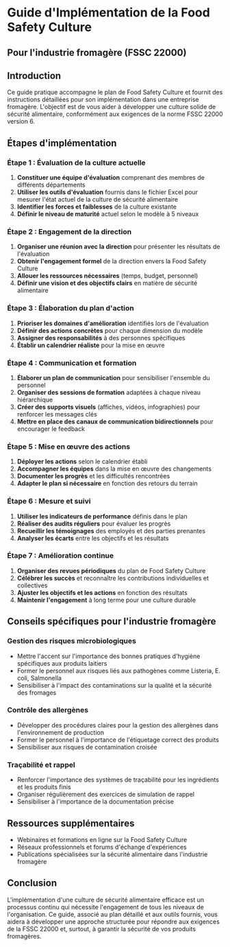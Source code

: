 # Guide d'Implémentation de la Food Safety Culture
## Pour l'industrie fromagère (FSSC 22000)

## Introduction

Ce guide pratique accompagne le plan de Food Safety Culture et fournit des instructions détaillées pour son implémentation dans une entreprise fromagère. L'objectif est de vous aider à développer une culture solide de sécurité alimentaire, conformément aux exigences de la norme FSSC 22000 version 6.

## Étapes d'implémentation

### Étape 1 : Évaluation de la culture actuelle

1. **Constituer une équipe d'évaluation** comprenant des membres de différents départements
2. **Utiliser les outils d'évaluation** fournis dans le fichier Excel pour mesurer l'état actuel de la culture de sécurité alimentaire
3. **Identifier les forces et faiblesses** de la culture existante
4. **Définir le niveau de maturité** actuel selon le modèle à 5 niveaux

### Étape 2 : Engagement de la direction

1. **Organiser une réunion avec la direction** pour présenter les résultats de l'évaluation
2. **Obtenir l'engagement formel** de la direction envers la Food Safety Culture
3. **Allouer les ressources nécessaires** (temps, budget, personnel)
4. **Définir une vision et des objectifs clairs** en matière de sécurité alimentaire

### Étape 3 : Élaboration du plan d'action

1. **Prioriser les domaines d'amélioration** identifiés lors de l'évaluation
2. **Définir des actions concrètes** pour chaque dimension du modèle
3. **Assigner des responsabilités** à des personnes spécifiques
4. **Établir un calendrier réaliste** pour la mise en œuvre

### Étape 4 : Communication et formation

1. **Élaborer un plan de communication** pour sensibiliser l'ensemble du personnel
2. **Organiser des sessions de formation** adaptées à chaque niveau hiérarchique
3. **Créer des supports visuels** (affiches, vidéos, infographies) pour renforcer les messages clés
4. **Mettre en place des canaux de communication bidirectionnels** pour encourager le feedback

### Étape 5 : Mise en œuvre des actions

1. **Déployer les actions** selon le calendrier établi
2. **Accompagner les équipes** dans la mise en œuvre des changements
3. **Documenter les progrès** et les difficultés rencontrées
4. **Adapter le plan si nécessaire** en fonction des retours du terrain

### Étape 6 : Mesure et suivi

1. **Utiliser les indicateurs de performance** définis dans le plan
2. **Réaliser des audits réguliers** pour évaluer les progrès
3. **Recueillir les témoignages** des employés et des parties prenantes
4. **Analyser les écarts** entre les objectifs et les résultats

### Étape 7 : Amélioration continue

1. **Organiser des revues périodiques** du plan de Food Safety Culture
2. **Célébrer les succès** et reconnaître les contributions individuelles et collectives
3. **Ajuster les objectifs et les actions** en fonction des résultats
4. **Maintenir l'engagement** à long terme pour une culture durable

## Conseils spécifiques pour l'industrie fromagère

### Gestion des risques microbiologiques
- Mettre l'accent sur l'importance des bonnes pratiques d'hygiène spécifiques aux produits laitiers
- Former le personnel aux risques liés aux pathogènes comme Listeria, E. coli, Salmonella
- Sensibiliser à l'impact des contaminations sur la qualité et la sécurité des fromages

### Contrôle des allergènes
- Développer des procédures claires pour la gestion des allergènes dans l'environnement de production
- Former le personnel à l'importance de l'étiquetage correct des produits
- Sensibiliser aux risques de contamination croisée

### Traçabilité et rappel
- Renforcer l'importance des systèmes de traçabilité pour les ingrédients et les produits finis
- Organiser régulièrement des exercices de simulation de rappel
- Sensibiliser à l'importance de la documentation précise

## Ressources supplémentaires

- Webinaires et formations en ligne sur la Food Safety Culture
- Réseaux professionnels et forums d'échange d'expériences
- Publications spécialisées sur la sécurité alimentaire dans l'industrie fromagère

## Conclusion

L'implémentation d'une culture de sécurité alimentaire efficace est un processus continu qui nécessite l'engagement de tous les niveaux de l'organisation. Ce guide, associé au plan détaillé et aux outils fournis, vous aidera à développer une approche structurée pour répondre aux exigences de la FSSC 22000 et, surtout, à garantir la sécurité de vos produits fromagères.